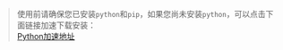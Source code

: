 > 使用前请确保您已安装`python`和`pip`，如果您尚未安装`python`，可以点击下面链接加速下载安装：    
[Python加速地址](https://mirrors.huaweicloud.com/python/)